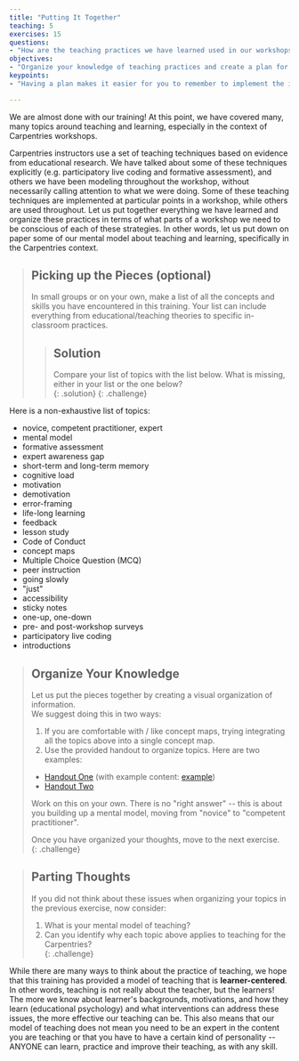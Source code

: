 ```yaml
---
title: "Putting It Together"
teaching: 5
exercises: 15
questions:
- "How are the teaching practices we have learned used in our workshops?"
objectives:
- "Organize your knowledge of teaching practices and create a plan for using these practices in a Carpentries workshop."
keypoints:
- "Having a plan makes it easier for you to remember to implement the important teaching practices you have learned."

---
```


We are almost done with our training!  At this point, we have covered many, many topics
around teaching and learning, especially in the context of Carpentries workshops.

Carpentries instructors use a set of teaching techniques based on evidence from
educational research. We have talked about some of these techniques explicitly
(e.g. participatory live coding and formative assessment), and others we have been modeling throughout
the workshop, without necessarily calling attention to what we were doing. Some of
these teaching techniques are implemented at particular points in a workshop, while
others are used throughout. Let us put together everything we have learned and organize
these practices in terms of what parts of a workshop we need to be conscious of each
of these strategies. In other words, let us put down on paper some of our mental model
about teaching and learning, specifically in the Carpentries context.  

> ## Picking up the Pieces (optional)
>
> In small groups or on your own, make a list of all the concepts and skills you have
> encountered in this training.  Your list can include everything from
> educational/teaching theories to specific in-classroom practices.  
>
> > ## Solution
> >
> > Compare your list of topics with the list below.  What is missing, either in your
> > list or the one below?  
> {: .solution}
{: .challenge}

Here is a non-exhaustive list of topics:

* novice, competent practitioner, expert
* mental model
* formative assessment
* expert awareness gap
* short-term and long-term memory
* cognitive load
* motivation
* demotivation
* error-framing
* life-long learning
* feedback
* lesson study
* Code of Conduct
* concept maps
* Multiple Choice Question (MCQ)
* peer instruction
* going slowly
* "just"
* accessibility
* sticky notes
* one-up, one-down
* pre- and post-workshop surveys
* participatory live coding
* introductions


> ## Organize Your Knowledge
>
> Let us put the pieces together by creating a visual organization of information.  
> We suggest doing this in two ways:
>
> 1. If you are comfortable with / like concept maps, trying integrating all the
> topics above into a single concept map.  
> 2. Use the provided handout to organize topics.  Here are two examples:
>   - [Handout One](../files/handouts/Wrap-Up-doc.pdf) (with example content: [example](../files/handouts/Wrap-Up-doc-example.pdf))
>   - [Handout Two](../files/handouts/Carpentries_teaching_practices.pdf)
>
> Work on this on your own.  There is no "right answer" -- this is about you building
> up a mental model, moving from "novice" to "competent practitioner".
>
> Once you have organized your thoughts, move to the next exercise.  
{: .challenge}

> ## Parting Thoughts
>
> If you did not think about these issues when organizing your topics in the previous
> exercise, now consider:
> 1. What is your mental model of teaching?
> 2. Can you identify why each topic above applies to teaching for the Carpentries?  
{: .challenge}

While there are many ways to
think about the practice of teaching, we hope that this training has provided a model of
teaching that is **learner-centered**.  In other words, teaching is not really about the
teacher, but the learners!  The more we know about learner's backgrounds, motivations,
and how they learn (educational psychology) and what interventions can address these
issues, the more effective our teaching can be.  This also means that our model of teaching
does not mean you need to be an expert in the content you are teaching or that you have
to have a certain kind of personality -- ANYONE can learn, practice and improve their
teaching, as with any skill.  

